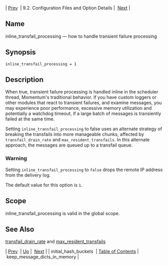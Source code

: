 | [Prev](conf.ref.initial_hash_buckets)  | 9.2. Configuration Files and Option Details |  [Next](conf.ref.keep_message_dicts_in_memory.php) |

<a name="conf.ref.inline_transfail_processing"></a>
## Name

inline_transfail_processing — how to handle transient failure processing

## Synopsis

`inline_transfail_processing = 1`

<a name="idp9928544"></a>
## Description

When true, transient failure processing is handled inline in the scheduler thread, Momentum's traditional behavior. If you have custom loggers or other modules that react to transient failures, and examine messages, you may experience poor performance, excessive memory utilization and potentially a watchdog timeout, if a large batch of messages is transiently failed at the same time.

Setting `inline_transfail_processing` to false uses an alternate strategy of breaking the transfails into more manageable chunks, affected by `transfail_drain_rate` and `max_resident_transfails`. In this alternate approach, the messages are queued up to a transfail queue.

### Warning

Setting `inline_transfail_processing` to `false` drops the remote IP address from the delivery log.

The default value for this option is `1`.

<a name="idp9935584"></a>
## Scope

inline_transfail_processing is valid in the global scope.

<a name="idp9937232"></a>
## See Also

[transfail_drain_rate](conf.ref.transfail_drain_rate "transfail_drain_rate") and [max_resident_transfails](conf.ref.max_resident_transfails.php "max_resident_transfails")

| [Prev](conf.ref.initial_hash_buckets)  | [Up](conf.ref.files.php) |  [Next](conf.ref.keep_message_dicts_in_memory.php) |
| initial_hash_buckets  | [Table of Contents](index) |  keep_message_dicts_in_memory |
